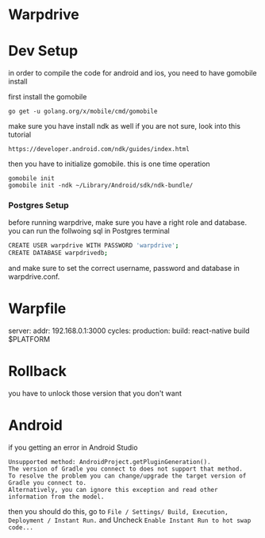 # Warpdrive

# Dev Setup

in order to compile the code for android and ios, you need to have gomobile install

first install the gomobile

```
go get -u golang.org/x/mobile/cmd/gomobile 
```

make sure you have install ndk as well if you are not sure, look into this tutorial

``` 
https://developer.android.com/ndk/guides/index.html
```

then you have to initialize gomobile. this is one time operation

```
gomobile init
gomobile init -ndk ~/Library/Android/sdk/ndk-bundle/
```

### Postgres Setup

before running warpdrive, make sure you have a right role and database. you can run the follwoing sql in Postgres terminal

```bash
CREATE USER warpdrive WITH PASSWORD 'warpdrive';
CREATE DATABASE warpdrivedb;
```

and make sure to set the correct username, password and database in warpdrive.conf.

# Warpfile

server:
  addr: 192.168.0.1:3000
cycles:
  production:
    build: react-native build $PLATFORM



# Rollback
you have to unlock those version that you don't want


# Android

if you getting an error in Android Studio

```
Unsupported method: AndroidProject.getPluginGeneration().
The version of Gradle you connect to does not support that method.
To resolve the problem you can change/upgrade the target version of Gradle you connect to.
Alternatively, you can ignore this exception and read other information from the model.
```

then you should do this, go to `File / Settings/ Build, Execution, Deployment / Instant Run.` and Uncheck `Enable Instant Run to hot swap code...`

